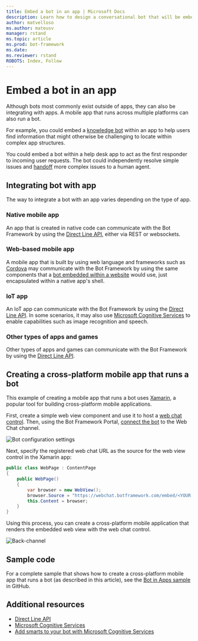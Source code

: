 ```yaml
---
title: Embed a bot in an app | Microsoft Docs
description: Learn how to design a conversational bot that will be embedded within another app.
author: matvelloso
ms.author: mateusv
manager: rstand
ms.topic: article
ms.prod: bot-framework
ms.date:
ms.reviewer: rstand
ROBOTS: Index, Follow
---
```

# Embed a bot in an app

Although bots most commonly exist outside of apps, they can also be integrating with apps. A mobile app that runs across multiple platforms can also run a bot. 

For example, you could embed a [knowledge bot](~/bot-design-pattern-knowledge-base.md) within an app 
to help users find information that might otherwise be challenging to locate within complex app structures. 

You could embed a bot within a help desk app to act as the first responder to incoming user requests. 
The bot could independently resolve simple issues and [handoff](~/bot-design-pattern-handoff-human.md) more complex issues to a human agent. 
 

## Integrating bot with app

The way to integrate a bot with an app varies depending on the type of app. 

### Native mobile app
An app that is created in native code can communicate with the Bot Framework by using 
the [Direct Line API][directLineAPI], 
either via REST or websockets.

### Web-based mobile app
A mobile app that is built by using web language and frameworks such as <a href="https://cordova.apache.org/" target="_blank">Cordova</a> 
may communicate with the Bot Framework by using the same components that a 
[bot embedded within a website](~/bot-design-pattern-embed-web-site.md) would use, 
just encapsulated within a native app's shell.

### IoT app
An IoT app can communicate with the Bot Framework by using 
the [Direct Line API][directLineAPI]. 
In some scenarios, it may also use <a href="https://www.microsoft.com/cognitive-services/" target="_blank">Microsoft Cognitive Services</a> 
to enable capabilities such as image recognition and speech.

### Other types of apps and games
Other types of apps and games can communicate with the Bot Framework by using 
the [Direct Line API][directLineAPI]. 

## Creating a cross-platform mobile app that runs a bot

This example of creating a mobile app that runs a bot uses <a href="https://www.xamarin.com/" target="_blank">Xamarin</a>, a popular tool 
for building cross-platform mobile applications. 

First, create a simple web view component and use it to host a 
<a href="https://github.com/Microsoft/BotFramework-WebChat" target="_blank">web chat control</a>. 
Then, using the Bot Framework Portal, [connect the bot](~/portal-configure-channels.md) to the Web Chat channel. 

![Bot configuration settings](~/media/designing-bots/patterns/webchat-channel.png)

Next, specify the registered web chat URL as the source for the web view control in the Xamarin app:

```cs
public class WebPage : ContentPage
{
	public WebPage()
	{
		var browser = new WebView();
		browser.Source = "https://webchat.botframework.com/embed/<YOUR SECRET KEY HERE>";
		this.Content = browser;
	}
}
```

Using this process, you can create a cross-platform mobile application 
that renders the embedded web view with the web chat control.

![Back-channel](~/media/designing-bots/patterns/xamarin-apps.png)

## Sample code

For a complete sample that shows how to create a cross-platform mobile app that runs a bot (as described in this article), see the <a href="https://github.com/Microsoft/BotBuilder-Samples/tree/master/CSharp/capability-BotInApps" target="_blank">Bot in Apps sample</a> in GitHub.

## Additional resources

- [Direct Line API][directLineAPI]
- <a href="https://www.microsoft.com/cognitive-services/" target="_blank">Microsoft Cognitive Services</a>
- [Add smarts to your bot with Microsoft Cognitive Services](~/intelligent-bots.md)

[directLineAPI]: https://docs.botframework.com/en-us/restapi/DirectLine3/#navtitle